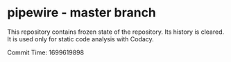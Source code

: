 # pipewire - master branch

This repository contains frozen state of the repository.
Its history is cleared. It is used only for static code
analysis with Codacy.

Commit Time: 1699619898